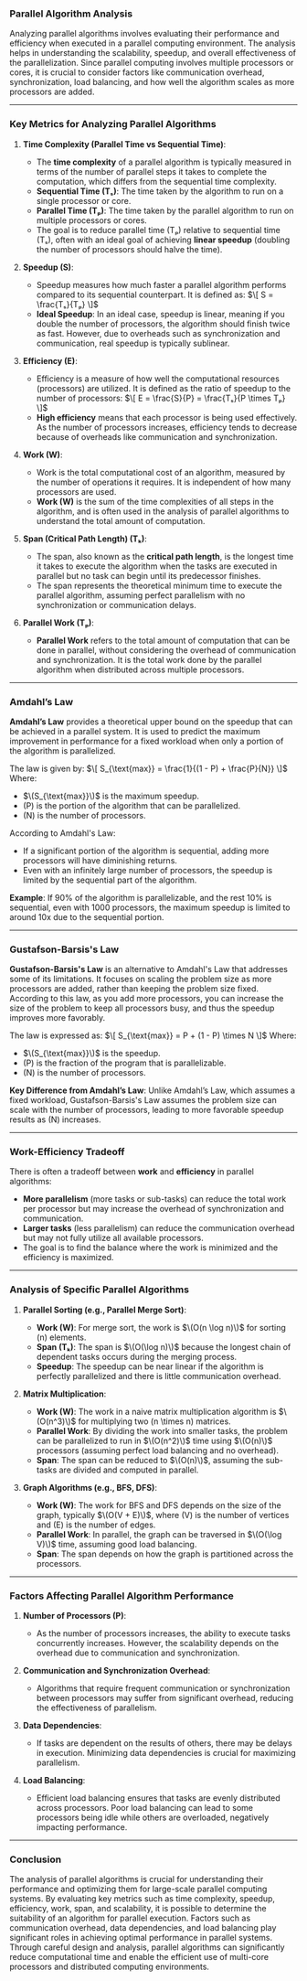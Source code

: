 ### **Parallel Algorithm Analysis**

Analyzing parallel algorithms involves evaluating their performance and efficiency when executed in a parallel computing environment. The analysis helps in understanding the scalability, speedup, and overall effectiveness of the parallelization. Since parallel computing involves multiple processors or cores, it is crucial to consider factors like communication overhead, synchronization, load balancing, and how well the algorithm scales as more processors are added.

---

### **Key Metrics for Analyzing Parallel Algorithms**

1. **Time Complexity (Parallel Time vs Sequential Time)**:
   - The **time complexity** of a parallel algorithm is typically measured in terms of the number of parallel steps it takes to complete the computation, which differs from the sequential time complexity.
   - **Sequential Time (Tₛ)**: The time taken by the algorithm to run on a single processor or core.
   - **Parallel Time (Tₚ)**: The time taken by the parallel algorithm to run on multiple processors or cores.
   - The goal is to reduce parallel time (Tₚ) relative to sequential time (Tₛ), often with an ideal goal of achieving **linear speedup** (doubling the number of processors should halve the time).

2. **Speedup (S)**:
   - Speedup measures how much faster a parallel algorithm performs compared to its sequential counterpart. It is defined as:
     $\[
     S = \frac{Tₛ}{Tₚ}
     \]$
   - **Ideal Speedup**: In an ideal case, speedup is linear, meaning if you double the number of processors, the algorithm should finish twice as fast. However, due to overheads such as synchronization and communication, real speedup is typically sublinear.

3. **Efficiency (E)**:
   - Efficiency is a measure of how well the computational resources (processors) are utilized. It is defined as the ratio of speedup to the number of processors:
     $\[
     E = \frac{S}{P} = \frac{Tₛ}{P \times Tₚ}
     \]$
   - **High efficiency** means that each processor is being used effectively. As the number of processors increases, efficiency tends to decrease because of overheads like communication and synchronization.

4. **Work (W)**:
   - Work is the total computational cost of an algorithm, measured by the number of operations it requires. It is independent of how many processors are used.
   - **Work (W)** is the sum of the time complexities of all steps in the algorithm, and is often used in the analysis of parallel algorithms to understand the total amount of computation.

5. **Span (Critical Path Length) (Tₖ)**:
   - The span, also known as the **critical path length**, is the longest time it takes to execute the algorithm when the tasks are executed in parallel but no task can begin until its predecessor finishes.
   - The span represents the theoretical minimum time to execute the parallel algorithm, assuming perfect parallelism with no synchronization or communication delays.

6. **Parallel Work (Tₚ)**:
   - **Parallel Work** refers to the total amount of computation that can be done in parallel, without considering the overhead of communication and synchronization. It is the total work done by the parallel algorithm when distributed across multiple processors.

---

### **Amdahl’s Law**

**Amdahl’s Law** provides a theoretical upper bound on the speedup that can be achieved in a parallel system. It is used to predict the maximum improvement in performance for a fixed workload when only a portion of the algorithm is parallelized.

The law is given by:
$\[
S_{\text{max}} = \frac{1}{(1 - P) + \frac{P}{N}}
\]$
Where:
- $\(S_{\text{max}}\)$ is the maximum speedup.
- \(P\) is the portion of the algorithm that can be parallelized.
- \(N\) is the number of processors.

According to Amdahl's Law:
- If a significant portion of the algorithm is sequential, adding more processors will have diminishing returns.
- Even with an infinitely large number of processors, the speedup is limited by the sequential part of the algorithm.

**Example**: If 90% of the algorithm is parallelizable, and the rest 10% is sequential, even with 1000 processors, the maximum speedup is limited to around 10x due to the sequential portion.

---

### **Gustafson-Barsis's Law**

**Gustafson-Barsis's Law** is an alternative to Amdahl's Law that addresses some of its limitations. It focuses on scaling the problem size as more processors are added, rather than keeping the problem size fixed. According to this law, as you add more processors, you can increase the size of the problem to keep all processors busy, and thus the speedup improves more favorably.

The law is expressed as:
$\[
S_{\text{max}} = P + (1 - P) \times N
\]$
Where:
- $\(S_{\text{max}}\)$ is the speedup.
- \(P\) is the fraction of the program that is parallelizable.
- \(N\) is the number of processors.

**Key Difference from Amdahl’s Law**: Unlike Amdahl’s Law, which assumes a fixed workload, Gustafson-Barsis's Law assumes the problem size can scale with the number of processors, leading to more favorable speedup results as \(N\) increases.

---

### **Work-Efficiency Tradeoff**

There is often a tradeoff between **work** and **efficiency** in parallel algorithms:
- **More parallelism** (more tasks or sub-tasks) can reduce the total work per processor but may increase the overhead of synchronization and communication.
- **Larger tasks** (less parallelism) can reduce the communication overhead but may not fully utilize all available processors.
- The goal is to find the balance where the work is minimized and the efficiency is maximized.

---

### **Analysis of Specific Parallel Algorithms**

1. **Parallel Sorting (e.g., Parallel Merge Sort)**:
   - **Work (W)**: For merge sort, the work is $\(O(n \log n)\)$ for sorting \(n\) elements.
   - **Span (Tₖ)**: The span is $\(O(\log n)\)$ because the longest chain of dependent tasks occurs during the merging process.
   - **Speedup**: The speedup can be near linear if the algorithm is perfectly parallelized and there is little communication overhead.

2. **Matrix Multiplication**:
   - **Work (W)**: The work in a naive matrix multiplication algorithm is $\(O(n^3)\)$ for multiplying two \(n \times n\) matrices.
   - **Parallel Work**: By dividing the work into smaller tasks, the problem can be parallelized to run in $\(O(n^2)\)$ time using $\(O(n)\)$ processors (assuming perfect load balancing and no overhead).
   - **Span**: The span can be reduced to $\(O(n)\)$, assuming the sub-tasks are divided and computed in parallel.

3. **Graph Algorithms (e.g., BFS, DFS)**:
   - **Work (W)**: The work for BFS and DFS depends on the size of the graph, typically $\(O(V + E)\)$, where \(V\) is the number of vertices and \(E\) is the number of edges.
   - **Parallel Work**: In parallel, the graph can be traversed in $\(O(\log V)\)$ time, assuming good load balancing.
   - **Span**: The span depends on how the graph is partitioned across the processors.

---

### **Factors Affecting Parallel Algorithm Performance**

1. **Number of Processors (P)**:
   - As the number of processors increases, the ability to execute tasks concurrently increases. However, the scalability depends on the overhead due to communication and synchronization.

2. **Communication and Synchronization Overhead**:
   - Algorithms that require frequent communication or synchronization between processors may suffer from significant overhead, reducing the effectiveness of parallelism.

3. **Data Dependencies**:
   - If tasks are dependent on the results of others, there may be delays in execution. Minimizing data dependencies is crucial for maximizing parallelism.

4. **Load Balancing**:
   - Efficient load balancing ensures that tasks are evenly distributed across processors. Poor load balancing can lead to some processors being idle while others are overloaded, negatively impacting performance.

---

### **Conclusion**

The analysis of parallel algorithms is crucial for understanding their performance and optimizing them for large-scale parallel computing systems. By evaluating key metrics such as time complexity, speedup, efficiency, work, span, and scalability, it is possible to determine the suitability of an algorithm for parallel execution. Factors such as communication overhead, data dependencies, and load balancing play significant roles in achieving optimal performance in parallel systems. Through careful design and analysis, parallel algorithms can significantly reduce computational time and enable the efficient use of multi-core processors and distributed computing environments.
